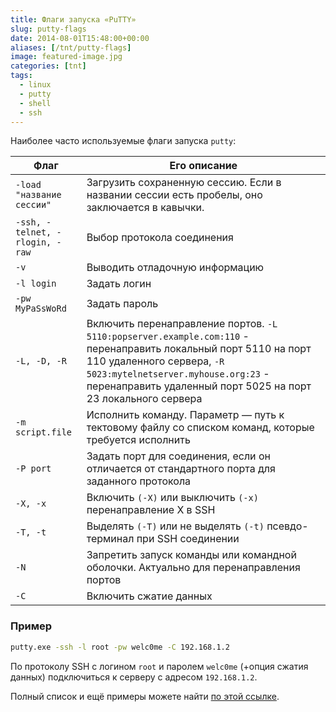 ```yaml
---
title: Флаги запуска «PuTTY»
slug: putty-flags
date: 2014-08-01T15:48:00+00:00
aliases: [/tnt/putty-flags]
image: featured-image.jpg
categories: [tnt]
tags:
  - linux
  - putty
  - shell
  - ssh
---
```


Наиболее часто используемые флаги запуска `putty`:

<!--more-->

Флаг                           | Его описание
------------------------------ | ------------
`-load "название сессии"`      | Загрузить сохраненную сессию. Если в названии сессии есть пробелы, оно заключается в кавычки.
`-ssh, -telnet, -rlogin, -raw` | Выбор протокола соединения
`-v`                           | Выводить отладочную информацию
`-l login`                     | Задать логин
`-pw MyPaSsWoRd`               | Задать пароль
`-L, -D, -R`                   | Включить перенаправление портов. `-L 5110:popserver.example.com:110` - перенаправить локальный порт 5110 на порт 110 удаленного сервера, `-R 5023:mytelnetserver.myhouse.org:23` - перенаправить удаленный порт 5025 на порт 23 локального сервера
`-m script.file`               | Исполнить команду. Параметр &#8212; путь к тектовому файлу со списком команд, которые требуется исполнить
`-P port`                      | Задать порт для соединения, если он отличается от стандартного порта для заданного протокола
`-X, -x`                       | Включить `(-X)` или выключить `(-x)` перенаправление X в SSH
`-T, -t`                       | Выделять `(-T)` или не выделять `(-t)` псевдо-терминал при SSH соединении
`-N`                           | Запретить запуск команды или командной оболочки. Актуально для перенаправления портов
`-C`                           | Включить сжатие данных

### Пример

```bash
putty.exe -ssh -l root -pw welc0me -C 192.168.1.2
```

По протоколу SSH с логином `root` и паролем `welc0me` (+опция сжатия данных) подключиться к серверу с адресом `192.168.1.2`.

Полный список и ещё примеры можете найти [по этой ссылке][using-cmdline].

[using-cmdline]:http://tartarus.org/~simon/putty-snapshots/htmldoc/Chapter3.html#using-cmdline
